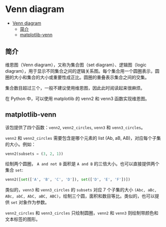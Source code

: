 # Venn diagram

- [Venn diagram](#venn-diagram)
  - [简介](#%e7%ae%80%e4%bb%8b)
  - [matplotlib-venn](#matplotlib-venn)

## 简介

维恩图（Venn diagram），又称为集合图（set diagram）、逻辑图（logic diagram），用于显示不同集合之间的逻辑关系图。每个集合用一个圆圈表示，圆圈的大小和集合的大小或重要性成正比。圆圈的重叠表示集合之间的交集。

集合数目超过三个，一般不建议使用维恩图，因此此时阅读起来很麻烦。

在 Python 中，可以使用 matplotlib 的 venn2 和 venn3 函数实现维恩图。

## matplotlib-venn

该包提供了四个函数：`venn2`, `venn2_circles`, `venn3` 和 `venn3_circles`。

`venn2` 和 `venn2_circles` 需要包含是哪个元素的 list (Ab, aB, AB)，对应每个子集的大小。例如：

```py
venn2(subsets = (3, 2, 1))
```

绘制两个圆圈， `A and not B` 面积是 `A and B` 的三倍大小。也可以直接提供两个集合 `set`:

```py
venn2([set(['A', 'B', 'C', 'D']), set(['D', 'E', 'F'])])
```

类似的，`venn3` 和 `venn3_circles` 的 `subsets` 对应 7 个子集的大小 `(Abc, aBc, ABc, abC, AbC, aBC, ABC)`，绘制三个圆，面积和数目等比。类似的，也可以提供 `set` 对象作为参数。

`venn2_circles` 和 `venn3_circles` 只绘制圆圈，`venn2` 和 `venn3` 则绘制带颜色和文本标签的图形。
